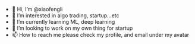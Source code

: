 - 👋 Hi, I’m @xiaofengli
- 👀 I’m interested in algo trading, startup...etc
- 🌱 I’m currently learning ML, deep learning
- 💞️ I’m looking to work on my own thing for startup
- 📫 How to reach me please check my profile, and email under my avatar

<!---
xiaofengli/xiaofengli is a ✨ special ✨ repository because its `README.md` (this file) appears on your GitHub profile.
You can click the Preview link to take a look at your changes.
--->
